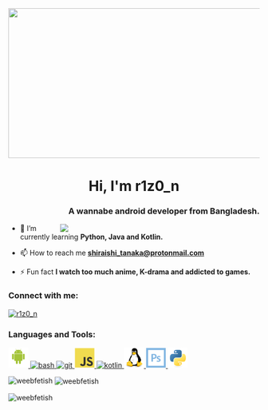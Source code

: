 <img align="center" height="300" width ="1000" src="https://i.kym-cdn.com/photos/images/original/000/805/627/fdc.gif">
<h1 align="center">Hi, I'm r1z0_n</h1>
<h3 align="right">A wannabe android developer from Bangladesh.</h3>
<img align="right" width ="400" src="https://media.tenor.com/ZtuVwa_2f1oAAAAC/kobayashi-san-chi-no-maid-dragon-anime.gif">
 
 - 🌱 I’m currently learning **Python, Java and Kotlin.**
 
 - 📫 How to reach me **shiraishi_tanaka@protonmail.com**
 
 - ⚡ Fun fact **I watch too much anime, K-drama and addicted to games.**

<h3 align="left">Connect with me:</h3>
<p align="left">
<a href="https://twitter.com/r1z0_n" target="blank"><img align="center" src="https://raw.githubusercontent.com/rahuldkjain/github-profile-readme-generator/master/src/images/icons/Social/twitter.svg" alt="r1z0_n" height="30" width="40" /></a>
</p>

<h3 align="left">Languages and Tools:</h3>
<p align="left"> <a href="https://developer.android.com" target="_blank" rel="noreferrer"> <img src="https://raw.githubusercontent.com/devicons/devicon/master/icons/android/android-original-wordmark.svg" alt="android" width="40" height="40"/> </a> <a href="https://www.gnu.org/software/bash/" target="_blank" rel="noreferrer"> <img src="https://www.vectorlogo.zone/logos/gnu_bash/gnu_bash-icon.svg" alt="bash" width="40" height="40"/> </a> <a href="https://git-scm.com/" target="_blank" rel="noreferrer"> <img src="https://www.vectorlogo.zone/logos/git-scm/git-scm-icon.svg" alt="git" width="40" height="40"/> </a> <a href="https://developer.mozilla.org/en-US/docs/Web/JavaScript" target="_blank" rel="noreferrer"> <img src="https://raw.githubusercontent.com/devicons/devicon/master/icons/javascript/javascript-original.svg" alt="javascript" width="40" height="40"/> </a> <a href="https://kotlinlang.org" target="_blank" rel="noreferrer"> <img src="https://www.vectorlogo.zone/logos/kotlinlang/kotlinlang-icon.svg" alt="kotlin" width="40" height="40"/> </a> <a href="https://www.linux.org/" target="_blank" rel="noreferrer"> <img src="https://raw.githubusercontent.com/devicons/devicon/master/icons/linux/linux-original.svg" alt="linux" width="40" height="40"/> </a> <a href="https://www.photoshop.com/en" target="_blank" rel="noreferrer"> <img src="https://raw.githubusercontent.com/devicons/devicon/master/icons/photoshop/photoshop-line.svg" alt="photoshop" width="40" height="40"/> </a> <a href="https://www.python.org" target="_blank" rel="noreferrer"> <img src="https://raw.githubusercontent.com/devicons/devicon/master/icons/python/python-original.svg" alt="python" width="40" height="40"/> </a> </p>

<p><img align="left" src="https://github-readme-stats.vercel.app/api/top-langs?username=weebfetish&show_icons=true&locale=en&layout=compact" alt="weebfetish" /></p>

<p>&nbsp;<img align="center" src="https://github-readme-stats.vercel.app/api?username=weebfetish&show_icons=true&locale=en" alt="weebfetish" /></p>

<p><img align="center" src="https://github-readme-streak-stats.herokuapp.com/?user=weebfetish&" alt="weebfetish" /></p>
